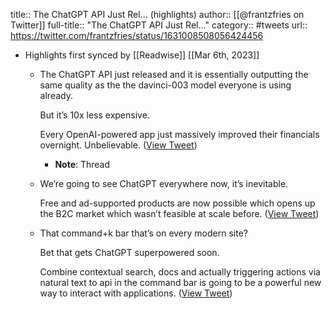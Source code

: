 title:: The ChatGPT API Just Rel... (highlights)
author:: [[@frantzfries on Twitter]]
full-title:: "The ChatGPT API Just Rel..."
category:: #tweets
url:: https://twitter.com/frantzfries/status/1631008508056424456

- Highlights first synced by [[Readwise]] [[Mar 6th, 2023]]
	- The ChatGPT API just released and it is essentially outputting the same quality as the the davinci-003 model everyone is using already.
	  
	  But it’s 10x less expensive.
	  
	  Every OpenAI-powered app just massively improved their financials overnight. Unbelievable. ([View Tweet](https://twitter.com/frantzfries/status/1631008508056424456))
		- **Note**: Thread
	- We’re going to see ChatGPT everywhere now, it’s inevitable.
	  
	  Free and ad-supported products are now possible which opens up the B2C market which wasn’t feasible at scale before. ([View Tweet](https://twitter.com/frantzfries/status/1631009161730314249))
	- That command+k bar that’s on every modern site?
	  
	  Bet that gets ChatGPT superpowered soon.
	  
	  Combine contextual search, docs and actually triggering actions via natural text to api in the command bar is going to be a powerful new way to interact with applications. ([View Tweet](https://twitter.com/frantzfries/status/1631009689063366660))